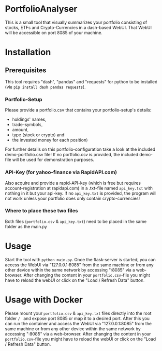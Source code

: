 # PortfolioAnalyser

This is a small tool that visually summarizes your portfolio consisting of stocks, ETFs and Crypto-Currencies in a dash-based WebUI.
That WebUI will be accessible on port 8085 of your machine.

# Installation

## Prerequisites

This tool requires "dash", "pandas" and "requests" for python to be installed (via `pip install dash pandas requests`).

### Portfolio-Setup

Please provide a portfolio.csv that contains your portfolio-setup's details: 

  - holdings' names, 
  - trade-symbols, 
  - amount, 
  - type (stock or crypto) and 
  - the invested money for each position)
  
For further details on this portfolio-configuration take a look at the included demo-portfolio.csv file!
If no portfolio.csv is provided, the included demo-file will be used for demonstration purposes.
 
### API-Key (for yahoo-finance via RapidAPI.com)
 
Also acquire and provide a rapid-API-key (which is free but requires account-registration at rapidapi.com) in a .txt-file named `api_key.txt` with nothing in it but your api-key. If no `api_key.txt` is provided, the program will not work unless your portfolio does only contain crypto-currencies!

### Where to place these two files
 
Both files (`portfolio.csv` & `api_key.txt`) need to be placed in the same folder as the main.py

# Usage

Start the tool with `python main.py`. Once the flask-server is started, you can access the WebUI via "127.0.0.1:8085" from the same machine or from any other device within the same network by accessing "<server-IP>:8085" via a web-browser. After changing the content in your `portfolio.csv`-file you might have to reload the webUI or click on the "Load / Refresh Data" button.
  
# Usage with Docker

Please mount your `portfolio.csv` & `api_key.txt` files directly into the root folder `/ ` and expose port 8085 or map it to a desired port. After this you can run the container and access the WebUI via "127.0.0.1:8085" from the same machine or from any other device within the same network by accessing "<server-IP>:8085" via a web-browser. After changing the content in your `portfolio.csv`-file you might have to reload the webUI or click on the "Load / Refresh Data" button.
